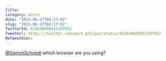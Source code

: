```yaml
---
title: 
category: micro
date: "2015-06-27T04:17:02"
slug: "2015-06-27T04:17:02"
TwitterId: 614648608915197952
TweetUrl: https://twitter.com/mark_philpot/status/614648608915197952
ReTweetUser: 
---
```


[@GernotSchoedl](https://twitter.com/GernotSchoedl) which browser are you using?